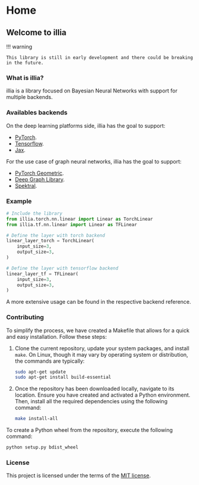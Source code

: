 # Home

## Welcome to illia

!!! warning

    This library is still in early development and there could be breaking in the future.

### What is illia?

illia is a library focused on Bayesian Neural Networks with support for multiple
backends.

### Availables backends

On the deep learning platforms side, illia has the goal to support:

- [PyTorch](https://pytorch.org/).
- [Tensorflow](https://www.tensorflow.org/).
- [Jax](https://jax.readthedocs.io/en/latest/index.html).

For the use case of graph neural networks, illia has the goal to support:

- [PyTorch Geometric](https://pytorch-geometric.readthedocs.io/en/latest/#).
- [Deep Graph Library](https://www.dgl.ai/).
- [Spektral](https://graphneural.network/).

### Example

```python
# Include the library
from illia.torch.nn.linear import Linear as TorchLinear
from illia.tf.nn.linear import Linear as TFLinear

# Define the layer with torch backend
linear_layer_torch = TorchLinear(
    input_size=3,
    output_size=3,
)

# Define the layer with tensorflow backend
linear_layer_tf = TFLinear(
    input_size=3,
    output_size=3,
)
```

A more extensive usage can be found in the respective backend reference.

### Contributing

To simplify the process, we have created a Makefile that allows for a quick and easy
installation. Follow these steps:

1. Clone the current repository, update your system packages, and install `make`. On
   Linux, though it may vary by operating system or distribution, the commands are
   typically:

   ```bash
   sudo apt-get update
   sudo apt-get install build-essential
   ```

2. Once the repository has been downloaded locally, navigate to its location. Ensure you
   have created and activated a Python environment. Then, install all the required
   dependencies using the following command:

   ```bash
   make install-all
   ```

To create a Python wheel from the repository, execute the following command:

```python
python setup.py bdist_wheel
```

### License

This project is licensed under the terms of the
[MIT license](https://github.com/EricssonResearch/illia/blob/main/LICENSE).
